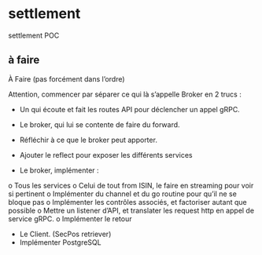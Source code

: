 # settlement
settlement POC

## à faire

À Faire (pas forcément dans l’ordre)



Attention, commencer par séparer ce qui là s’appelle Broker en 2 trucs :

-	Un qui écoute et fait les routes API pour déclencher un appel gRPC.
-	Le broker, qui lui se contente de faire du forward.
-	Réfléchir à ce que le broker peut apporter.
-	Ajouter le reflect pour exposer les différents services


-	Le broker, implémenter :

o	Tous les services
o	Celui de tout from ISIN, le faire en streaming pour voir si pertinent
o	Implémenter du channel et du go routine pour qu’il ne se bloque pas
o	Implémenter les contrôles associés, et factoriser autant que possible
o	Mettre un listener d’API, et translater les request http en appel de service gRPC.
o	Implémenter le retour

-	Le Client.  (SecPos retriever)
-	Implémenter PostgreSQL

